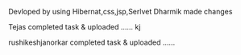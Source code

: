 Devloped by using Hibernat,css,jsp,Serlvet
Dharmik made changes

Tejas completed task & uploaded ......
kj

rushikeshjanorkar completed task & uploaded ......